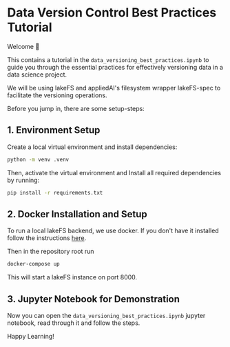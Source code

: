 # Data Version Control Best Practices Tutorial

Welcome 👋 

This contains a tutorial in the `data_versioning_best_practices.ipynb` to guide you through the essential practices for effectively versioning data in a data science project. 

We will be using lakeFS and appliedAI's filesystem wrapper lakeFS-spec to facilitate the versioning operations. 

Before you jump in, there are some setup-steps: 

## 1. Environment Setup
 Create a local virtual environment and install dependencies:

```bash
python -m venv .venv
```
Then, activate the virtual environment and Install all required dependencies by running:

```bash
pip install -r requirements.txt
```
## 2. Docker Installation and Setup
To run a local lakeFS backend, we use docker. If you don't have it installed follow the instructions [here](https://docs.docker.com/get-docker/).

Then in the repository root run 

```bash 
docker-compose up
```

This will start a lakeFS instance on port 8000.

## 3. Jupyter Notebook for Demonstration

Now you can open the `data_versioning_best_practices.ipynb` jupyter notebook, read through it and follow the steps. 

Happy Learning!
